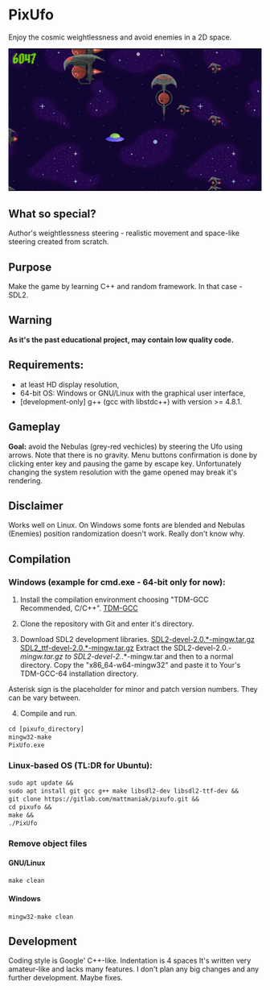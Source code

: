# PixUfo
Enjoy the cosmic weightlessness and avoid enemies in a 2D space.

![image](screenshot.webp "Gameplay in PixUfo")

## What so special?
Author's weightlessness steering - realistic movement and space-like steering
created from scratch.

## Purpose
Make the game by learning C++ and random framework. In that case - SDL2.

## Warning
**As it's the past educational project, may contain low quality code.**

## Requirements:
- at least HD display resolution,
- 64-bit OS: Windows or GNU/Linux with the graphical user interface,
- [development-only] g++ (gcc with libstdc++) with version >= 4.8.1.

## Gameplay
**Goal:** avoid the Nebulas (grey-red vechicles) by steering the Ufo using
arrows. Note that there is no gravity. Menu buttons confirmation is done by
clicking enter key and pausing the game by escape key. Unfortunately changing
the system resolution with the game opened may break it's rendering.

## Disclaimer
Works well on Linux. On Windows some fonts are blended and Nebulas (Enemies)
position randomization doesn't work. Really don't know why.

## Compilation
### Windows (example for cmd.exe - 64-bit only for now):
1. Install the compilation environment choosing "TDM-GCC Recommended, C/C++".
[TDM-GCC](http://tdm-gcc.tdragon.net/)

2. Clone the repository with Git and enter it's directory.

3. Download SDL2 development libraries.
[SDL2-devel-2.0.*-mingw.tar.gz](https://www.libsdl.org/download-2.0.php)
[SDL2_ttf-devel-2.0.*-mingw.tar.gz](https://www.libsdl.org/projects/SDL_ttf/)
Extract the SDL2-devel-2.0.*-mingw.tar.gz to SDL2-devel-2.*.*-mingw.tar and
then to a normal directory. Copy the "x86_64-w64-mingw32" and paste it to Your's
TDM-GCC-64 installation directory.

Asterisk sign is the placeholder for minor and patch version numbers. They can
be vary between.

4. Compile and run.
```
cd [pixufo_directory]
mingw32-make
PixUfo.exe
```

### Linux-based OS (TL:DR for Ubuntu):
```
sudo apt update &&
sudo apt install git gcc g++ make libsdl2-dev libsdl2-ttf-dev &&
git clone https://gitlab.com/mattmaniak/pixufo.git &&
cd pixufo &&
make &&
./PixUfo
```

### Remove object files
#### GNU/Linux
```
make clean
```
#### Windows
```
mingw32-make clean
```

## Development
Coding style is Google' C++-like. Indentation is 4 spaces It's written very
amateur-like and lacks many features. I don't plan any big changes and any
further development. Maybe fixes.
